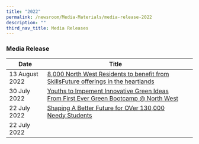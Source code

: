 ```yaml
---
title: "2022"
permalink: /newsroom/Media-Materials/media-release-2022
description: ""
third_nav_title: Media Releases
---
```

### Media Release



| Date | Title |  |
| -------- | -------- | -------- |
| 13 August 2022    |[8,000 North West Residents to benefit from SkillsFuture offerings in the heartlands](/files/Media%20Advisory%20-%20SkillsFuture%20Festival%20@%20North%20West%202022.pdf)
| 30 July 2022    |[Youths to Impement Innovative Green Ideas From First Ever Green Bootcamp @ North West](/files/Media%20Release%20-%20Green%20Bootcamp%20@%20North%20West.pdf)
| 22 July 2022    |[Shaping A Better Future for OVer 130,000 Needy Students](/files/Media%20Advisory%20-%20North%20West%20Youth%20Concert.pdf)
| 22 July 2022    | 


